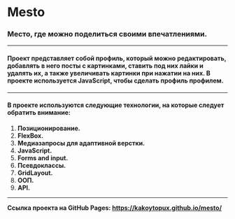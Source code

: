 # Mesto
### Место, где можно поделиться своими впечатлениями.
-----
#### Проект представляет собой профиль, который можно редактировать, добавлять в него посты с картинками, ставить под них лайки и удалять их, а также увеличивать картинки при нажатии на них. В проекте используется JavaScript, чтобы сделать профиль профилем.
-----
#### В проекте используются следующие технологии, на которые следует обратить внимание:
1. **Позиционирование.**
2. **FlexBox.**
3. **Медиазапросы для адаптивной верстки.**
4. **JavaScript.**
5. **Forms and input.**
6. **Псевдоклассы.**
7. **GridLayout.**
8. **ООП.**
9. **API.**
-----

**Ссылка проекта на GitHub Pages: https://kakoytopux.github.io/mesto/**
